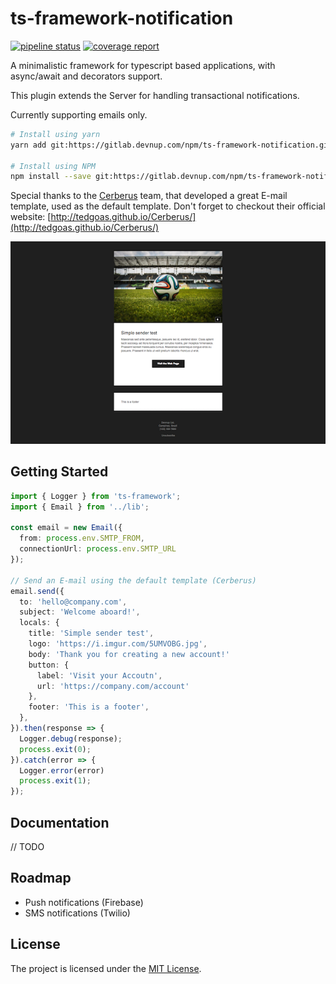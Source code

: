 ts-framework-notification
=========================

[![pipeline status](https://gitlab.devnup.com/npm/ts-framework-notification/badges/master/pipeline.svg)](https://gitlab.devnup.com/npm/ts-framework-notification/commits/master)
[![coverage report](https://gitlab.devnup.com/npm/ts-framework-notification/badges/master/coverage.svg)](https://gitlab.devnup.com/npm/ts-framework-notification/commits/master)

A minimalistic framework for typescript based applications, with async/await and decorators support.

This plugin extends the Server for handling transactional notifications. 

Currently supporting emails only.

```bash
# Install using yarn
yarn add git:https://gitlab.devnup.com/npm/ts-framework-notification.git#master

# Install using NPM
npm install --save git:https://gitlab.devnup.com/npm/ts-framework-notification.git#master
```

Special thanks to the [Cerberus](https://github.com/TedGoas/Cerberus) team, that developed a great E-mail template, used as the default template.
Don't forget to checkout their official website: [http://tedgoas.github.io/Cerberus/](http://tedgoas.github.io/Cerberus/)

![Sample email template](./assets/sample-template.png)

## Getting Started

```typescript
import { Logger } from 'ts-framework';
import { Email } from '../lib';

const email = new Email({
  from: process.env.SMTP_FROM,
  connectionUrl: process.env.SMTP_URL
});

// Send an E-mail using the default template (Cerberus)
email.send({
  to: 'hello@company.com',
  subject: 'Welcome aboard!',
  locals: {
    title: 'Simple sender test',
    logo: 'https://i.imgur.com/5UMVOBG.jpg',
    body: 'Thank you for creating a new account!'
    button: {
      label: 'Visit your Accoutn',
      url: 'https://company.com/account'
    },
    footer: 'This is a footer',
  },
}).then(response => {
  Logger.debug(response);
  process.exit(0);
}).catch(error => {
  Logger.error(error)
  process.exit(1);
});
```

## Documentation

// TODO

## Roadmap

- Push notifications (Firebase)
- SMS notifications (Twilio)

## License

The project is licensed under the [MIT License](./LICENSE.md).